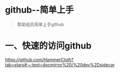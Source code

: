 # github--简单上手
> 帮助组员简单上手github

# 一、快速的访问github
https://github.com/HammerCloth?tab=stars#:~:text=docmirror%20/%20dev%2Dsidecar
